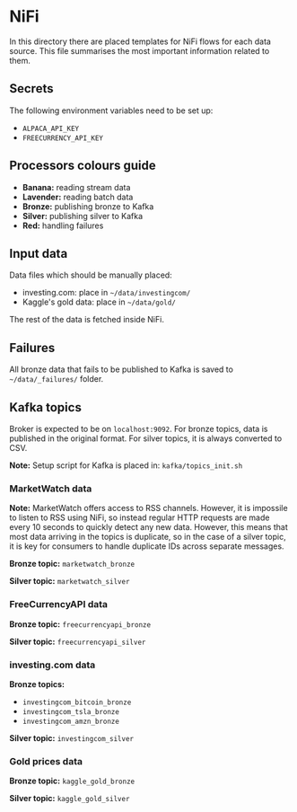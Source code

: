 # NiFi

In this directory there are placed templates for NiFi flows for each data source.
This file summarises the most important information related to them.

## Secrets

The following environment variables need to be set up:
- `ALPACA_API_KEY`
- `FREECURRENCY_API_KEY`

## Processors colours guide

- **Banana:** reading stream data
- **Lavender:** reading batch data
- **Bronze:** publishing bronze to Kafka
- **Silver:** publishing silver to Kafka
- **Red:** handling failures

## Input data

Data files which should be manually placed:
- investing.com: place in `~/data/investingcom/`
- Kaggle's gold data: place in `~/data/gold/`

The rest of the data is fetched inside NiFi.

## Failures

All bronze data that fails to be published to Kafka is saved to `~/data/_failures/` folder.

## Kafka topics

Broker is expected to be on `localhost:9092`.
For bronze topics, data is published in the original format. For silver topics, it is always converted to CSV.

**Note:** Setup script for Kafka is placed in: `kafka/topics_init.sh`

### MarketWatch data

**Note:** MarketWatch offers access to RSS channels. However, it is impossile to listen to RSS using NiFi, 
so instead regular HTTP requests are made every 10 seconds to quickly detect any new data. However,
this means that most data arriving in the topics is duplicate, so in the case of a silver topic,
it is key for consumers to handle duplicate IDs across separate messages.

**Bronze topic:** `marketwatch_bronze`

**Silver topic:** `marketwatch_silver`

### FreeCurrencyAPI data

**Bronze topic:** `freecurrencyapi_bronze`

**Silver topic:** `freecurrencyapi_silver`

### investing.com data

**Bronze topics:**
- `investingcom_bitcoin_bronze`
- `investingcom_tsla_bronze`
- `investingcom_amzn_bronze`

**Silver topic:** `investingcom_silver`

### Gold prices data

**Bronze topic:** `kaggle_gold_bronze`

**Silver topic:** `kaggle_gold_silver`
